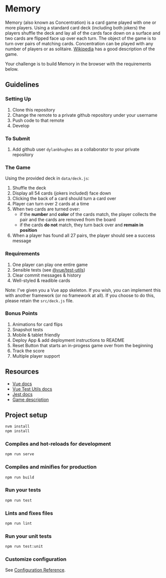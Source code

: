 # Memory

Memory (also known as Concentration) is a card game played with one or more players. Using a standard card deck (including both jokers) the players shuffle the deck and lay all of the cards face down on a surface and two cards are flipped face up over each turn. The object of the game is to turn over pairs of matching cards. Concentration can be played with any number of players or as solitaire. [Wikipedia](<https://en.wikipedia.org/wiki/Concentration_(game)>) has a good description of the game.

Your challenge is to build Memory in the browser with the requirements below.

## Guidelines

### Setting Up

1. Clone this repository
2. Change the remote to a private github repository under your username
3. Push code to that remote
4. Develop

### To Submit

1. Add github user `dylanbhughes` as a collaborator to your private repository

### The Game

Using the provided deck in `data/deck.js`:

1. Shuffle the deck
2. Display all 54 cards (jokers included) face down
3. Clicking the back of a card should turn a card over
4. Player can turn over 2 cards at a time
5. When two cards are turned over:
   - if the **number** and **color** of the cards match, the player collects the pair and the cards are removed from the board
   - if the cards **do not** match, they turn back over and **remain in position**
6. When a player has found all 27 pairs, the player should see a success message

### Requirements

1. One player can play one entire game
2. Sensible tests (see [@vue/test-utils](https://vue-test-utils.vuejs.org/guides/#common-tips))
3. Clear commit messages & history
4. Well-styled & readible cards

Note: I've given you a Vue app skeleton. If you wish, you can implement this with another framework (or no framework at all). If you choose to do this, please retain the `src/deck.js` file.

### Bonus Points

1. Animations for card flips
2. Snapshot tests
3. Mobile & tablet friendly
4. Deploy App & add deployment instructions to README
5. Reset Button that starts an in-progess game over from the beginning
6. Track the score
7. Multiple player support

## Resources

- [Vue docs](https://vuejs.org/v2/guide/)
- [Vue Test Utils docs](https://vue-test-utils.vuejs.org/)
- [Jest docs](https://jestjs.io/)
- [Game description](<https://en.wikipedia.org/wiki/Concentration_(game)>)

## Project setup

```bash
nvm install
npm install
```

### Compiles and hot-reloads for development

```bash
npm run serve
```

### Compiles and minifies for production

```bash
npm run build
```

### Run your tests

```bash
npm run test
```

### Lints and fixes files

```bash
npm run lint
```

### Run your unit tests

```bash
npm run test:unit
```

### Customize configuration

See [Configuration Reference](https://cli.vuejs.org/config/).
